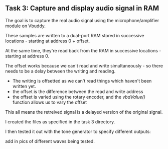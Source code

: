 ## Task 3: Capture and display audio signal in RAM

The goal is to capture the real audio signal using the microphone/amplifier module on Vbuddy.

These samples are written to a dual-port RAM stored in successive locations - starting at address 0 + offset.

At the same time, they're read back from the RAM in successive locations - starting at address 0.

The offset works because we can't read and write simultaneously - so there needs to be a delay between the writing and reading.
 - The writing is offsetted as we can't read things which haven't been written yet.
 - the offset is the difference between the read and write address
 - the offset is varied using the rotary encoder, and the *vbdValue()* function allows us to vary the offset

This all means the retreived signal is a delayed version of the original signal.

I created the files as specified in the task 3 directory.

I then tested it out with the tone generator to specify different outputs:

add in pics of different waves being tested.